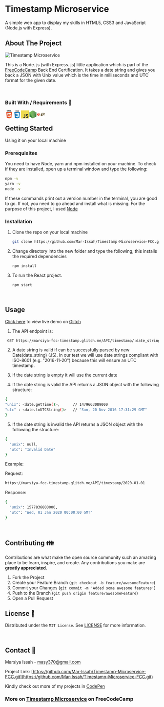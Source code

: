# Timestamp Microservice

A simple web app to display my skills in HTML5, CSS3 and JavaScript (Node.js with Express).

## About The Project

![Timestamp Microservice](https://res.cloudinary.com/dytnpjxrd/image/upload/v1617745655/My%20Website%20Projects/timestamp_microservice_zyakm6.png)

This is a Node. js (with Express. js) little application which is part of the [FreeCodeCamp](https://www.freecodecamp.org/) Back End Certification. It takes a date string and gives you back a JSON with Unix value which is the time in milliseconds and UTC format for the given date.

<br>

### Built With / Requirements :construction_worker:
<img align="left" alt="HTML5" width="26px" src="https://raw.githubusercontent.com/github/explore/80688e429a7d4ef2fca1e82350fe8e3517d3494d/topics/html/html.png" />
<img align="left" alt="CSS3" width="26px" src="https://raw.githubusercontent.com/github/explore/80688e429a7d4ef2fca1e82350fe8e3517d3494d/topics/css/css.png" />
<img align="left" alt="JavaScript" width="26px" src="https://raw.githubusercontent.com/github/explore/80688e429a7d4ef2fca1e82350fe8e3517d3494d/topics/javascript/javascript.png" />
<img align="left" alt="Node.js" width="26px" src="https://raw.githubusercontent.com/github/explore/80688e429a7d4ef2fca1e82350fe8e3517d3494d/topics/nodejs/nodejs.png" />
<img align="left" alt="Git" width="26px" src="https://raw.githubusercontent.com/github/explore/80688e429a7d4ef2fca1e82350fe8e3517d3494d/topics/git/git.png" />


<br>

<!-- GETTING STARTED -->

## Getting Started
Using it on your local machine
### Prerequisites
You need to have Node, yarn and npm installed on your machine. To check if they are installed, open up a terminal window and type the following:
 ```sh
npm -v
yarn -v
node -v
   ```
   
If these commands print out a version number in the terminal, you are good to go. If not, you need to go ahead and install what is missing. For the purpose of this project, I used [Node](https://nodejs.org/en/)

### Installation

1. Clone the repo on your local machine
   ```sh
   git clone https://github.com/Mar-Issah/Timestamp-Microservice-FCC.git
   ```
2. Change directory into the new folder and type the following, this installs the required dependencies
    ```sh
    npm install
   ```
3. To run the React project.
   ```sh
   npm start
   ```

<br>

<!-- USAGE EXAMPLES -->

## Usage
[Click here](https://marsiya-fcc-timestamp.glitch.me/) to view live demo on [Glitch](https://glitch.com/)

1. The API endpoint is:
  ```sh
   GET https://marsiya-fcc-timestamp.glitch.me/API/timestamp/:date_string?
   ```

2. A date string is valid if can be successfully parsed by new Date(date_string) (JS). In our test we will use date strings compliant with ISO-8601 (e.g. "2016-11-20") because this will ensure an UTC timestamp.

3. If the date string is empty it will use the current date

4. If the date string is valid the API returns a JSON object with the following structure:
  ```sh
  {
  "unix": <date.getTime()>,      // 1479663089000
  "utc" : <date.toUTCString()>   // "Sun, 20 Nov 2016 17:31:29 GMT"
}
   ```
5. If the date string is invalid the API returns a JSON object with the following the structure:
```sh
{
  "unix": null,
  "utc": "Invalid Date"
}
  ```

Example:

Request:
```sh
https://marsiya-fcc-timestamp.glitch.me/API/timestamp/2020-01-01
```
Response:
```sh
{
  "unix": 1577836800000,
  "utc": "Wed, 01 Jan 2020 00:00:00 GMT"
}
```

<br>
<!-- CONTRIBUTING -->

## Contributing :family:

Contributions are what make the open source community such an amazing place to be learn, inspire, and create. Any contributions you make are **greatly appreciated**.

1. Fork the Project
2. Create your Feature Branch (`git checkout -b feature/awesomeFeature`)
3. Commit your Changes (`git commit -m 'Added some awesome features'`)
4. Push to the Branch (`git push origin feature/awesomeFeature`)
5. Open a Pull Request
   <br>

<!-- LICENSE -->

## License :page_facing_up:

Distributed under the `MIT License`. See [LICENSE](https://choosealicense.com/licenses/mit/) for more information.

<!-- CONTACT -->

<br>

## Contact :e-mail:

Marsiya Issah - masy370@gmail.com

Project Link: [https://github.com/Mar-Issah/Timestamp-Microservice-FCC.git](https://github.com/Mar-Issah/Timestamp-Microservice-FCC.git)

Kindly check out more of my projects in [CodePen](https://codepen.io/your-work/)

### More on [Timestamp Microservice](https://www.freecodecamp.org/learn/apis-and-microservices/apis-and-microservices-projects/timestamp-microservice) on FreeCodeCamp
